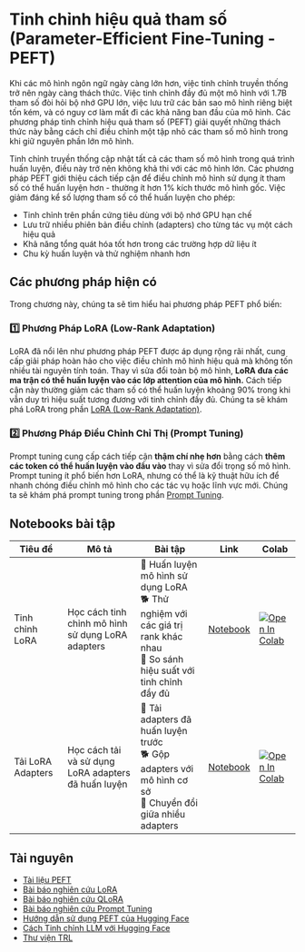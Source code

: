 # Tinh chỉnh hiệu quả tham số (Parameter-Efficient Fine-Tuning - PEFT)

Khi các mô hình ngôn ngữ ngày càng lớn hơn, việc tinh chỉnh truyền thống trở nên ngày càng thách thức. Việc tinh chỉnh đầy đủ một mô hình với 1.7B tham số đòi hỏi bộ nhớ GPU lớn, việc lưu trữ các bản sao mô hình riêng biệt tốn kém, và có nguy cơ làm mất đi các khả năng ban đầu của mô hình. Các phương pháp tinh chỉnh hiệu quả tham số (PEFT) giải quyết những thách thức này bằng cách chỉ điều chỉnh một tập nhỏ các tham số mô hình trong khi giữ nguyên phần lớn mô hình.

Tinh chỉnh truyền thống cập nhật tất cả các tham số mô hình trong quá trình huấn luyện, điều này trở nên không khả thi với các mô hình lớn. Các phương pháp PEFT giới thiệu cách tiếp cận để điều chỉnh mô hình sử dụng ít tham số có thể huấn luyện hơn - thường ít hơn 1% kích thước mô hình gốc. Việc giảm đáng kể số lượng tham số có thể huấn luyện cho phép:

- Tinh chỉnh trên phần cứng tiêu dùng với bộ nhớ GPU hạn chế 
- Lưu trữ nhiều phiên bản điều chỉnh (adapters) cho từng tác vụ một cách hiệu quả
- Khả năng tổng quát hóa tốt hơn trong các trường hợp dữ liệu ít
- Chu kỳ huấn luyện và thử nghiệm nhanh hơn

## Các phương pháp hiện có

Trong chương này, chúng ta sẽ tìm hiểu hai phương pháp PEFT phổ biến:

### 1️⃣ Phương Pháp LoRA (Low-Rank Adaptation)

LoRA đã nổi lên như phương pháp PEFT được áp dụng rộng rãi nhất, cung cấp giải pháp hoàn hảo cho việc điều chỉnh mô hình hiệu quả mà không tốn nhiều tài nguyên tính toán. Thay vì sửa đổi toàn bộ mô hình, **LoRA đưa các ma trận có thể huấn luyện vào các lớp attention của mô hình.** Cách tiếp cận này thường giảm các tham số có thể huấn luyện khoảng 90% trong khi vẫn duy trì hiệu suất tương đương với tinh chỉnh đầy đủ. Chúng ta sẽ khám phá LoRA trong phần [LoRA (Low-Rank Adaptation)](./lora_adapters.md).

### 2️⃣ Phương Pháp Điều Chỉnh Chỉ Thị (Prompt Tuning)

Prompt tuning cung cấp cách tiếp cận **thậm chí nhẹ hơn** bằng cách **thêm các token có thể huấn luyện vào đầu vào** thay vì sửa đổi trọng số mô hình. Prompt tuning ít phổ biến hơn LoRA, nhưng có thể là kỹ thuật hữu ích để nhanh chóng điều chỉnh mô hình cho các tác vụ hoặc lĩnh vực mới. Chúng ta sẽ khám phá prompt tuning trong phần [Prompt Tuning](./prompt_tuning.md).

## Notebooks bài tập

| Tiêu đề | Mô tả | Bài tập | Link | Colab |
|---------|--------|---------|------|-------|
| Tinh chỉnh LoRA | Học cách tinh chỉnh mô hình sử dụng LoRA adapters | 🐢 Huấn luyện mô hình sử dụng LoRA<br>🐕 Thử nghiệm với các giá trị rank khác nhau<br>🦁 So sánh hiệu suất với tinh chỉnh đầy đủ | [Notebook](./notebooks/finetune_sft_peft.ipynb) | <a target="_blank" href="https://colab.research.google.com/github/huggingface/smol-course/blob/main/3_parameter_efficient_finetuning/notebooks/finetune_sft_peft.ipynb"><img src="https://colab.research.google.com/assets/colab-badge.svg" alt="Open In Colab"/></a> |
| Tải LoRA Adapters | Học cách tải và sử dụng LoRA adapters đã huấn luyện | 🐢 Tải adapters đã huấn luyện trước<br>🐕 Gộp adapters với mô hình cơ sở<br>🦁 Chuyển đổi giữa nhiều adapters | [Notebook](./notebooks/load_lora_adapter.ipynb) | <a target="_blank" href="https://colab.research.google.com/github/huggingface/smol-course/blob/main/3_parameter_efficient_finetuning/notebooks/load_lora_adapter.ipynb"><img src="https://colab.research.google.com/assets/colab-badge.svg" alt="Open In Colab"/></a> |

## Tài nguyên
- [Tài liệu PEFT](https://huggingface.co/docs/peft)
- [Bài báo nghiên cứu LoRA](https://arxiv.org/abs/2106.09685)
- [Bài báo nghiên cứu QLoRA](https://arxiv.org/abs/2305.14314)
- [Bài báo nghiên cứu Prompt Tuning](https://arxiv.org/abs/2104.08691)
- [Hướng dẫn sử dụng PEFT của Hugging Face](https://huggingface.co/blog/peft)
- [Cách Tinh chỉnh LLM với Hugging Face](https://www.philschmid.de/fine-tune-llms-in-2024-with-trl)
- [Thư viện TRL](https://huggingface.co/docs/trl/index)